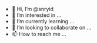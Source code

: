 - 👋 Hi, I’m @snryid
- 👀 I’m interested in ...
- 🌱 I’m currently learning ...
- 💞️ I’m looking to collaborate on ...
- 📫 How to reach me ...

<!---
snryid/snryid is a ✨ special ✨ repository because its `README.md` (this file) appears on your GitHub profile.
You can click the Preview link to take a look at your changes.
--->

